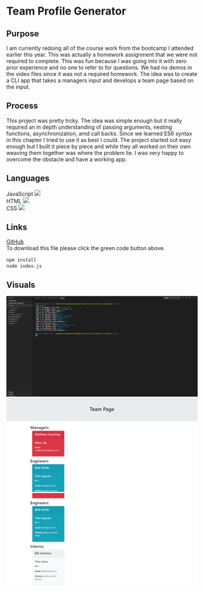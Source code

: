 # Team Profile Generator

## Purpose
I am currently redoing all of the course work from the bootcamp I attended earlier this year. This was actually a homework assignment that we were not required to complete. This was fun because I was going into it with zero prior experience and no one to refer to for questions. We had no demos in the video files since it was not a required homework. The idea was to create a CLI app that takes a managers input and develops a team page based on the input.

## Process
This project was pretty trcky. The idea was simple enough but it really required an in depth understanding of passing arguments, nesting functions, asynchronization, amd call backs. Since we learned ES6 syntax in this chapter I tried to use it as best I could. The project started out easy enough but I built it piece by piece and while they all worked on their own weaving them together was where the problem lie. I was very happy to overcome the obstacle and have a working app. 

## Languages 
JavaScript <img src="https://progress-bar.dev/100">
<br>
HTML <img src="https://progress-bar.dev/0">
<br>
CSS <img src="https://progress-bar.dev/0">

## Links
[GitHub](https://github.com/sharkattack182/team-profile-generator)
<br>
To download this file please click the green code button above.
<br>
```
npm install
node index.js
```

## Visuals
<img src="./imgs/main.PNG">
<br>
<img src="./imgs/result.PNG">
<br>
<img src="./imgs/result-continued.PNG">

